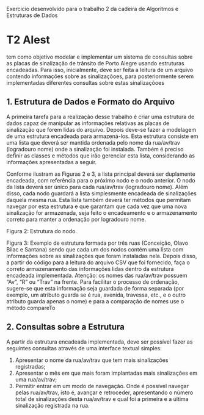 Exercicio desenvolvido para o trabalho 2 da cadeira de Algoritmos e Estruturas de Dados

# T2 Alest
tem como objetivo modelar e implementar um sistema de consultas sobre as placas de sinalização de trânsito de Porto Alegre usando estruturas encadeadas. Para isso, inicialmente, deve ser feita a leitura de um arquivo contendo informações sobre as sinalizaçõoes, para posteriormente serem implementadas diferentes consultas sobre estas sinalizaçõoes

## 1. Estrutura de Dados e Formato do Arquivo
A primeira tarefa para a realização desse trabalho é criar uma estrutura de dados capaz de manipular as
informações relativas as placas de sinalização que forem lidas do arquivo.
Depois deve-se fazer a modelagem de uma estrutura encadeada para armazená-los. Esta estrutura consiste em uma lista que deverá ser
mantida ordenada pelo nome da rua/av/trav (logradouro nome) onde a sinalização foi instalada.
Também é preciso definir as classes e métodos que irão gerenciar esta lista, considerando as informações
apresentadas a seguir.


Conforme ilustram as Figuras 2 e 3, a lista principal deverá ser duplamente encadeada, com referência para o próximo nodo e o nodo anterior. O nodo da lista deverá ser único para cada rua/av/trav
(logradouro nome). Além disso, cada nodo guardará a lista simplesmente encadeada de sinalizações
daquela mesma rua. Esta lista também deverá ter métodos que permitam navegar por esta estrutura
e que garantam que cada vez que uma nova sinalização for armazenada, seja feito o encadeamento e o
armazenamento correto para manter a ordenação por logradouro nome.

Figura 2: Estrutura do nodo.

Figura 3: Exemplo de estrutura formada por três ruas (Conceição, Olavo Bilac e Santana) sendo que cada
um dos nodos contém uma lista com informações sobre as sinalizações que foram instaladas nela.
Depois disso, a partir do código para a leitura do arquivo CSV que foi fornecido, faça o correto
armazenamento das informações lidas dentro da estrutura encadeada implementada. Atenção: os nomes
das rua/av/trav possuem “Av”, “R” ou “Trav” na frente. Para facilitar o processo de ordenação, sugere-se
que esta informação seja guardada de forma separada (por exemplo, um atributo guarda se é rua, avenida,
travessa, etc., e o outro atributo guarda apenas o nome) e para a comparação de nomes use o método compareTo

## 2. Consultas sobre a Estrutura
A partir da estrutura encadeada implementada, deve ser possível fazer as seguintes consultas através de
uma interface textual simples:
1. Apresentar o nome da rua/av/trav que tem mais sinalizações registradas;
2. Apresentar o mês em que mais foram implantadas mais sinalizações em uma rua/av/trav;
3. Permitir entrar em um modo de navegação. Onde é possível navegar pelas rua/av/trav, isto é,
avançar e retroceder, apresentando o número total de sinalizações desta rua/av/trav e qual foi a
primeira e a última sinalização registrada na rua.
